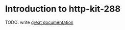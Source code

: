 # Introduction to http-kit-288

TODO: write [great documentation](http://jacobian.org/writing/what-to-write/)
